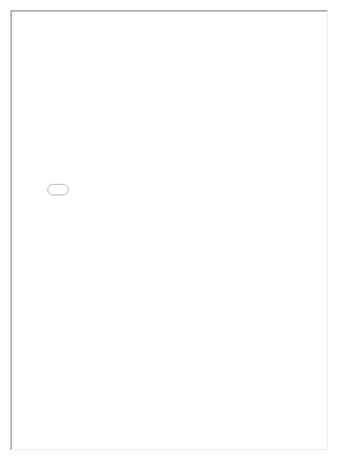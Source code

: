 <section class="page__content e-content" itemprop="text">
  <div style="width: 100%; height:700">
    <iframe src="/assets/CV_Yixiao_Mar2025.pdf" width="100%" height="700">
    </iframe>
  </div>
</section>
